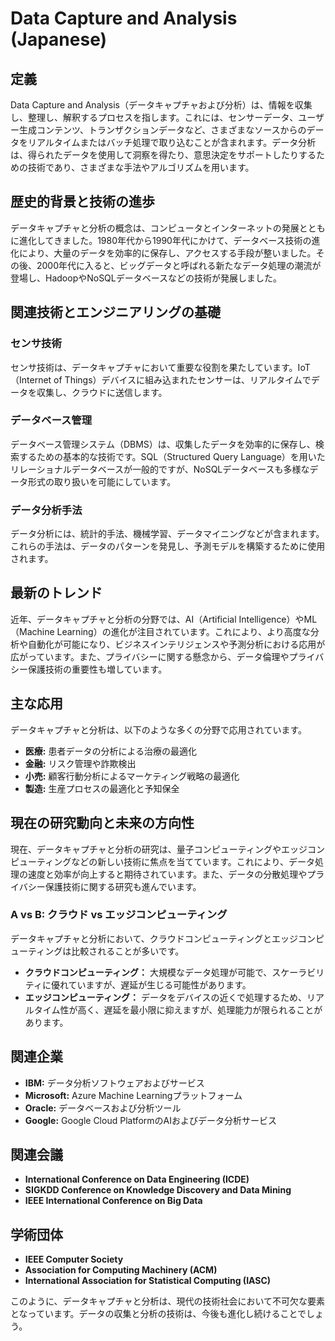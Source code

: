 # Data Capture and Analysis (Japanese)

## 定義

Data Capture and Analysis（データキャプチャおよび分析）は、情報を収集し、整理し、解釈するプロセスを指します。これには、センサーデータ、ユーザー生成コンテンツ、トランザクションデータなど、さまざまなソースからのデータをリアルタイムまたはバッチ処理で取り込むことが含まれます。データ分析は、得られたデータを使用して洞察を得たり、意思決定をサポートしたりするための技術であり、さまざまな手法やアルゴリズムを用います。

## 歴史的背景と技術の進歩

データキャプチャと分析の概念は、コンピュータとインターネットの発展とともに進化してきました。1980年代から1990年代にかけて、データベース技術の進化により、大量のデータを効率的に保存し、アクセスする手段が整いました。その後、2000年代に入ると、ビッグデータと呼ばれる新たなデータ処理の潮流が登場し、HadoopやNoSQLデータベースなどの技術が発展しました。

## 関連技術とエンジニアリングの基礎

### センサ技術

センサ技術は、データキャプチャにおいて重要な役割を果たしています。IoT（Internet of Things）デバイスに組み込まれたセンサーは、リアルタイムでデータを収集し、クラウドに送信します。

### データベース管理

データベース管理システム（DBMS）は、収集したデータを効率的に保存し、検索するための基本的な技術です。SQL（Structured Query Language）を用いたリレーショナルデータベースが一般的ですが、NoSQLデータベースも多様なデータ形式の取り扱いを可能にしています。

### データ分析手法

データ分析には、統計的手法、機械学習、データマイニングなどが含まれます。これらの手法は、データのパターンを発見し、予測モデルを構築するために使用されます。

## 最新のトレンド

近年、データキャプチャと分析の分野では、AI（Artificial Intelligence）やML（Machine Learning）の進化が注目されています。これにより、より高度な分析や自動化が可能になり、ビジネスインテリジェンスや予測分析における応用が広がっています。また、プライバシーに関する懸念から、データ倫理やプライバシー保護技術の重要性も増しています。

## 主な応用

データキャプチャと分析は、以下のような多くの分野で応用されています。

- **医療:** 患者データの分析による治療の最適化
- **金融:** リスク管理や詐欺検出
- **小売:** 顧客行動分析によるマーケティング戦略の最適化
- **製造:** 生産プロセスの最適化と予知保全

## 現在の研究動向と未来の方向性

現在、データキャプチャと分析の研究は、量子コンピューティングやエッジコンピューティングなどの新しい技術に焦点を当てています。これにより、データ処理の速度と効率が向上すると期待されています。また、データの分散処理やプライバシー保護技術に関する研究も進んでいます。

### A vs B: クラウド vs エッジコンピューティング

データキャプチャと分析において、クラウドコンピューティングとエッジコンピューティングは比較されることが多いです。

- **クラウドコンピューティング：** 大規模なデータ処理が可能で、スケーラビリティに優れていますが、遅延が生じる可能性があります。
- **エッジコンピューティング：** データをデバイスの近くで処理するため、リアルタイム性が高く、遅延を最小限に抑えますが、処理能力が限られることがあります。

## 関連企業

- **IBM:** データ分析ソフトウェアおよびサービス
- **Microsoft:** Azure Machine Learningプラットフォーム
- **Oracle:** データベースおよび分析ツール
- **Google:** Google Cloud PlatformのAIおよびデータ分析サービス

## 関連会議

- **International Conference on Data Engineering (ICDE)**
- **SIGKDD Conference on Knowledge Discovery and Data Mining**
- **IEEE International Conference on Big Data**

## 学術団体

- **IEEE Computer Society**
- **Association for Computing Machinery (ACM)**
- **International Association for Statistical Computing (IASC)**

このように、データキャプチャと分析は、現代の技術社会において不可欠な要素となっています。データの収集と分析の技術は、今後も進化し続けることでしょう。